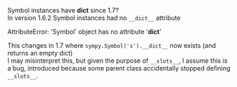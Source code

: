 Symbol instances have __dict__ since 1.7?  
In version 1.6.2 Symbol instances had no `__dict__` attribute

AttributeError: 'Symbol' object has no attribute '__dict__'

This changes in 1.7 where `sympy.Symbol('s').__dict__` now exists (and returns an empty dict)  
I may misinterpret this, but given the purpose of `__slots__`, I assume this is a bug, introduced because some parent class accidentally stopped defining `__slots__`.